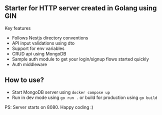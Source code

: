 ## Starter for HTTP server created in Golang using GIN

Key features
- Follows Nestjs directory conventions
- API input validations using dto
- Support for env variables
- CRUD api using MongoDB
- Sample auth module to get your login/signup flows started quickly
- Auth middleware

## How to use?

- Start MongoDB server using ```docker compose up```
- Run in dev mode using ```go run .``` or build for production using ```go build```

PS: Server starts on 8080. Happy coding :)